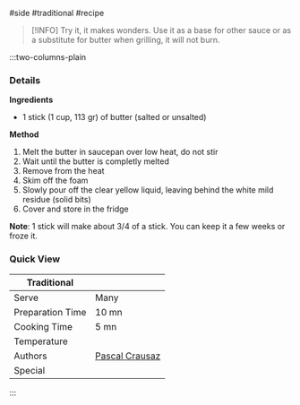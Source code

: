 #side #traditional #recipe

> [!INFO]
> Try it, it makes wonders. Use it as a base for other sauce or as a substitute for butter when grilling, it will not burn.

:::two-columns-plain

### Details
**Ingredients**

- 1 stick (1 cup, 113 gr) of butter (salted or unsalted)


**Method**

1. Melt the butter in saucepan over low heat, do not stir
2. Wait until the butter is completly melted
3. Remove from the heat
4. Skim off the foam
5. Slowly pour off the clear yellow liquid, leaving behind the white mild residue (solid bits)
6. Cover and store in the fridge

**Note**: 1 stick will make about 3/4 of a stick. You can keep it a few weeks or froze it.



### Quick View
| Traditional      |                                                |
| ---------------- | ---------------------------------------------- |
| Serve            | Many                                           |
| Preparation Time | 10 mn                                          |
| Cooking Time     | 5 mn                                           |
| Temperature      |                                                |
| Authors          | [Pascal Crausaz](mailto:pascal@askpascal.com)  |
| Special          |                                                |

:::

